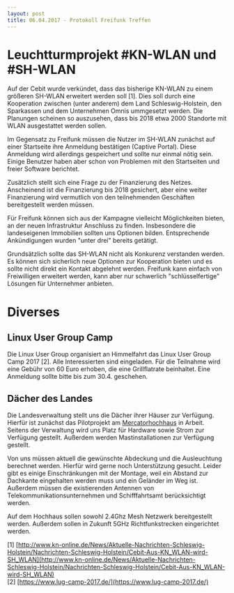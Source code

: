 ```yaml
---
layout: post
title: 06.04.2017 - Protokoll Freifunk Treffen
---
```

# Leuchtturmprojekt #KN-WLAN und #SH-WLAN

Auf der Cebit wurde verkündet, dass das bisherige KN-WLAN zu einem größeren SH-WLAN erweitert werden soll [1].
Dies soll durch eine Kooperation zwischen (unter anderem) dem Land Schleswig-Holstein, den Sparkassen und dem Unternehmen Omnis ummgesetzt werden. Die Planungen scheinen so auszusehen, dass bis 2018 etwa 2000 Standorte mit WLAN ausgestattet werden sollen.

Im Gegensatz zu Freifunk müssen die Nutzer im SH-WLAN zunächst auf einer Startseite ihre Anmeldung bestätigen (Captive Portal). Diese Anmeldung wird allerdings gespeichert und sollte nur einmal nötig sein. Einige Benutzer haben aber schon von Problemen mit den Startseiten und freier Software berichtet.

Zusätzlich stellt sich eine Frage zu der Finanzierung des Netzes. Anscheinend ist die Finanzierung bis 2018 gesichert, aber eine weiter Finanzierung wird vermutlich von den teilnehmenden Geschäften bereitgestellt werden müssen.

Für Freifunk können sich aus der Kampagne vielleicht Möglichkeiten bieten, an der neuen Infrastruktur Anschluss zu finden. Insbesondere die landeseigenen Immobilien sollten uns Optionen bilden. Entsprechende Ankündigungen wurden "unter drei" bereits getätigt.

Grundsätzlich sollte das SH-WLAN nicht als Konkurenz verstanden werden. Es können sich sicherlich neue Optionen zur Kooperation bieten und es sollte nicht direkt ein Kontakt abgelehnt werden. Freifunk kann einfach von Freiwilligen erweitert werden, kann aber nur schwerlich "schlüsselfertige" Lösungen für Unternehmer anbieten.


# Diverses

## Linux User Group Camp

Die Linux User Group organisiert an Himmelfahrt das Linux User Group Camp 2017 [2]. Alle Interessierten sind eingeladen. Für die Teilnahme wird eine Gebühr von 60 Euro erhoben, die eine Grillflatrate beinhaltet. Eine Anmeldung sollte bitte bis zum 30.4. geschehen.


## Dächer des Landes

Die Landesverwaltung stellt uns die Dächer ihrer Häuser zur Verfügung. Hierfür ist zunächst das Pilotprojekt am <a href="https://wiki.freifunk.in-kiel.de/wiki/Mercatorhochhaus">Mercatorhochhaus</a> in Arbeit. Seitens der Verwaltung wird uns Platz für Hardware sowie Strom zur Verfügung gestellt. Außerdem werden Mastinstallationen zur Verfügung gestellt.

Von uns müssen aktuell die gewünschte Abdeckung und die Ausleuchtung berechnet werden. Hierfür wird gerne noch Unterstützung gesucht. Leider gibt es einige Einschränkungen mit der Montage, weil ein Abstand zur Dachkante eingehalten werden muss und ein Geländer im Weg ist. Außerdem müssen die existierenden Antennen von Telekommunikationsunternehmen und Schifffahrtsamt berücksichtigt werden.

Auf dem Hochhaus sollen sowohl 2.4Ghz Mesh Netzwerk bereitgestellt werden. Außerdem sollen in Zukunft 5GHz Richtfunkstrecken eingerichtet werden.

[1] [http://www.kn-online.de/News/Aktuelle-Nachrichten-Schleswig-Holstein/Nachrichten-Schleswig-Holstein/Cebit-Aus-KN_WLAN-wird-SH_WLAN](http://www.kn-online.de/News/Aktuelle-Nachrichten-Schleswig-Holstein/Nachrichten-Schleswig-Holstein/Cebit-Aus-KN_WLAN-wird-SH_WLAN)  
[2] [https://www.lug-camp-2017.de/](https://www.lug-camp-2017.de/)  

